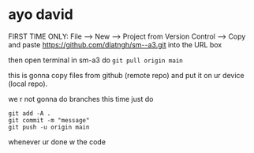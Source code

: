 # ayo david
FIRST TIME ONLY: File --> New --> Project from Version Control --> Copy and paste https://github.com/dlatngh/sm--a3.git into the URL box

then open terminal in sm-a3 do `git pull origin main`

this is gonna copy files from github (remote repo) and put it on ur device (local repo).

we r not gonna do branches this time just do 

```
git add -A .
git commit -m "message"
git push -u origin main 
```
whenever ur done w the code
